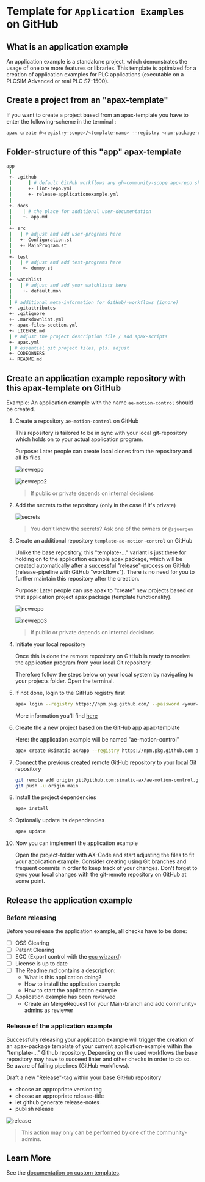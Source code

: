 # Template for `Application Examples` on GitHub

## What is an application example

An application example is a standalone project, which demonstrates the usage of one ore more features or libraries. This template is optimized for a creation of application examples for PLC applications (executable on a PLCSIM Advanced or real PLC S7-1500).

## Create a project from an "apax-template"

If you want to create a project based from an apax-template you have to enter the following-scheme in the terminal :

```bash
apax create @<registry-scope>/<template-name> --registry <npm-package-registry-url> <your-new-project-name>
```

## Folder-structure of this "app" apax-template

```bash
app
 |
 +- .github
 |      | # default GitHub workflows any gh-community-scope app-repo should have
 |      +- lint-repo.yml
 |      +- release-applicationexample.yml
 |
 +- docs
 |    | # the place for additional user-documentation
 |    +- app.md
 |
 +- src
 |   | # adjust and add user-programs here
 |   +- Configuration.st
 |   +- MainProgram.st
 |
 +- test
 |   | # adjust and add test-programs here
 |    +- dummy.st
 |
 +- watchlist
 |   | # adjust and add your watchlists here
 |    +- default.mon
 |
 | # additional meta-information for GitHub/-workflows (ignore)
 +- .gitattributes
 +- .gitignore
 +- .markdownlint.yml
 +- apax-files-section.yml
 +- LICENSE.md
 | # adjust the project description file / add apax-scripts
 +- apax.yml
 | # essential git project files, pls. adjust
 +- CODEOWNERS
 +- README.md
```

## Create an application example repository with this apax-template on GitHub

Example: An application example with the name `ae-motion-control` should be created.

1. Create a repository `ae-motion-control` on GitHub

    This repository is tailored to be in sync with your local git-repository which holds on to your actual application program. 
    
    Purpose: Later people can create local clones from the repository and all its files. 

    ![newrepo](docs/newrepo.png)

    ![newrepo2](docs/newrepo2.png)

    > If public or private depends on internal decisions

2. Add the secrets to the repository (only in the case if it's private)

    ![secrets](docs/secrets.png)

   > You don't know the secrets? Ask one of the owners or `@sjuergen`

3. Create an additional repository `template-ae-motion-control` on GitHub 

    Unlike the base repository, this "template-..." variant is just there for holding on to the application example apax package, which will be created automatically after a successful "release"-process on GitHub (release-pipeline with GitHub "workflows"). There is no need for you to further maintain this repository after the creation.

    Purpose: Later people can use apax to "create" new projects based on that application project apax package (template functionality).

    ![newrepo](docs/newrepo.png)

    ![newrepo3](docs/newrepo3.png)

    > If public or private depends on internal decisions

4. Initiate your local repository
   
   Once this is done the remote repository on GitHub is ready to receive the application program from your local Git repository.

   Therefore follow the steps below on your local system by navigating to your projects folder. Open the terminal. 

5. If not done, login to the GitHub registry first

    ```bash
    apax login --registry https://npm.pkg.github.com/ --password <your-personal-access-token>
    ```

    More information you'll find [here](https://github.com/simatic-ax/.github/blob/main/docs/personalaccesstoken.md)

6. Create the a new project based on the GitHub app apax-template

    Here: the application example will be named "ae-motion-control"

    ```bash
    apax create @simatic-ax/app --registry https://npm.pkg.github.com ae-motion-control
    ```

7. Connect the previous created remote GitHub repository to your local Git repository

    ```bash
    git remote add origin git@github.com:simatic-ax/ae-motion-control.git
    git push -u origin main
    ```

8. Install the project dependencies

      ```bash
      apax install
      ```

9.  Optionally update its dependencies

      ```bash
      apax update
      ```

10. Now you can implement the application example

    Open the project-folder with AX-Code and start adjusting the files to fit your application example. Consider creating using Git branches and frequent commits in order to keep track of your changes.
    Don't forget to sync your local changes with the git-remote repository on GitHub at some point.


## Release the application example

### Before releasing

Before you release the application example, all checks have to be done:

- [ ] OSS Clearing
- [ ] Patent Clearing
- [ ] ECC (Export control with the [ecc wizzard](https://code-ops.code.siemens.io/ecc-wizard/))
- [ ] License is up to date
- [ ] The Readme.md contains a description:
  - What is this application doing?
  - How to install the application example
  - How to start the application example
- [ ] Application example has been reviewed 
  - Create an MergeRequest for your Main-branch and add community-admins as reviewer

### Release of the application example

Successfully releasing your application example will trigger the creation of an apax-package template of your current application-example within the "template-..." Github repository. Depending on the used workflows the base repository may have to succeed linter and other checks in order to do so. Be aware of failing pipelines (GitHub workflows).

Draft a new "Release"-tag within your base GitHub repository
- choose an appropriate version tag
- choose an appropriate release-title
- let github generate release-notes
- publish release

![release](docs/release2.png) 

> This action may only can be performed by one of the community-admins.  


## Learn More

See the [documentation on custom templates](https://console.simatic-ax.siemens.io/docs/apax/templates).
